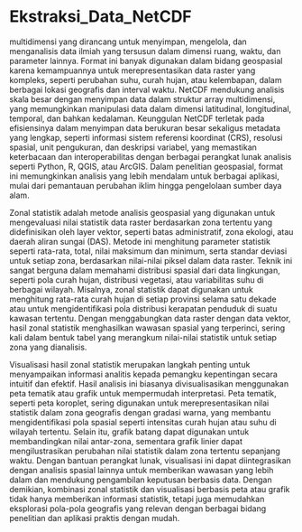 # Ekstraksi_Data_NetCDF
 
multidimensi yang dirancang untuk menyimpan, mengelola, dan menganalisis data ilmiah yang tersusun dalam dimensi ruang, waktu, dan parameter lainnya. Format ini banyak digunakan dalam bidang geospasial karena kemampuannya untuk merepresentasikan data raster yang kompleks, seperti perubahan suhu, curah hujan, atau kelembapan, dalam berbagai lokasi geografis dan interval waktu. NetCDF mendukung analisis skala besar dengan menyimpan data dalam struktur array multidimensi, yang memungkinkan manipulasi data dalam dimensi latitudinal, longitudinal, temporal, dan bahkan kedalaman. Keunggulan NetCDF terletak pada efisiensinya dalam menyimpan data berukuran besar sekaligus metadata yang lengkap, seperti informasi sistem referensi koordinat (CRS), resolusi spasial, unit pengukuran, dan deskripsi variabel, yang memastikan keterbacaan dan interoperabilitas dengan berbagai perangkat lunak analisis seperti Python, R, QGIS, atau ArcGIS. Dalam penelitian geospasial, format ini memungkinkan analisis yang lebih mendalam untuk berbagai aplikasi, mulai dari pemantauan perubahan iklim hingga pengelolaan sumber daya alam.

Zonal statistik adalah metode analisis geospasial yang digunakan untuk mengevaluasi nilai statistik data raster berdasarkan zona tertentu yang didefinisikan oleh layer vektor, seperti batas administratif, zona ekologi, atau daerah aliran sungai (DAS). Metode ini menghitung parameter statistik seperti rata-rata, total, nilai maksimum dan minimum, serta standar deviasi untuk setiap zona, berdasarkan nilai-nilai piksel dalam data raster. Teknik ini sangat berguna dalam memahami distribusi spasial dari data lingkungan, seperti pola curah hujan, distribusi vegetasi, atau variabilitas suhu di berbagai wilayah. Misalnya, zonal statistik dapat digunakan untuk menghitung rata-rata curah hujan di setiap provinsi selama satu dekade atau untuk mengidentifikasi pola distribusi kerapatan penduduk di suatu kawasan tertentu. Dengan menggabungkan data raster dengan data vektor, hasil zonal statistik menghasilkan wawasan spasial yang terperinci, sering kali dalam bentuk tabel yang merangkum nilai-nilai statistik untuk setiap zona yang dianalisis.

Visualisasi hasil zonal statistik merupakan langkah penting untuk menyampaikan informasi analitis kepada pemangku kepentingan secara intuitif dan efektif. Hasil analisis ini biasanya divisualisasikan menggunakan peta tematik atau grafik untuk mempermudah interpretasi. Peta tematik, seperti peta koroplet, sering digunakan untuk merepresentasikan nilai statistik dalam zona geografis dengan gradasi warna, yang membantu mengidentifikasi pola spasial seperti intensitas curah hujan atau suhu di wilayah tertentu. Selain itu, grafik batang dapat digunakan untuk membandingkan nilai antar-zona, sementara grafik linier dapat mengilustrasikan perubahan nilai statistik dalam zona tertentu sepanjang waktu. Dengan bantuan perangkat lunak, visualisasi ini dapat diintegrasikan dengan analisis spasial lainnya untuk memberikan wawasan yang lebih dalam dan mendukung pengambilan keputusan berbasis data. Dengan demikian, kombinasi zonal statistik dan visualisasi berbasis peta atau grafik tidak hanya memberikan informasi statistik, tetapi juga memudahkan eksplorasi pola-pola geografis yang relevan dengan berbagai bidang penelitian dan aplikasi praktis dengan mudah.
